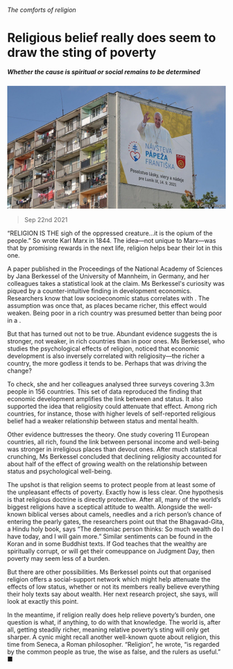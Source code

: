 ###### The comforts of religion

# Religious belief really does seem to draw the sting of poverty 

##### Whether the cause is spiritual or social remains to be determined 

![image](images/20210925_stp503.jpg) 

> Sep 22nd 2021 

“RELIGION IS THE sigh of the oppressed creature…it is the opium of the people.” So wrote Karl Marx in 1844. The idea—not unique to Marx—was that by promising rewards in the next life, religion helps  bear their lot in this one.

A paper published in the Proceedings of the National Academy of Sciences by Jana Berkessel of the University of Mannheim, in Germany, and her colleagues takes a statistical look at the claim. Ms Berkessel's curiosity was piqued by a counter-intuitive finding in development economics. Researchers know that low socioeconomic status correlates with . The assumption was once that, as places became richer, this effect would weaken. Being poor in a rich country was presumed better than being poor in a .


But that has turned out not to be true. Abundant evidence suggests the  is stronger, not weaker, in rich countries than in poor ones. Ms Berkessel, who studies the psychological effects of religion, noticed that economic development is also inversely correlated with religiosity—the richer a country, the more godless it tends to be. Perhaps that was driving the change?

To check, she and her colleagues analysed three surveys covering 3.3m people in 156 countries. This set of data reproduced the finding that economic development amplifies the link between  and status. It also supported the idea that religiosity could attenuate that effect. Among rich countries, for instance, those with higher levels of self-reported religious belief had a weaker relationship between status and mental health.

Other evidence buttresses the theory. One study covering 11 European countries, all rich, found the link between personal income and well-being was stronger in irreligious places than devout ones. After much statistical crunching, Ms Berkessel concluded that declining religiosity accounted for about half of the effect of growing wealth on the relationship between status and psychological well-being.

The upshot is that religion seems to protect people from at least some of the unpleasant effects of poverty. Exactly how is less clear. One hypothesis is that religious doctrine is directly protective. After all, many of the world’s biggest religions have a sceptical attitude to wealth. Alongside the well-known biblical verses about camels, needles and a rich person’s chance of entering the pearly gates, the researchers point out that the Bhagavad-Gita, a Hindu holy book, says “The demoniac person thinks: So much wealth do I have today, and I will gain more.” Similar sentiments can be found in the Koran and in some Buddhist texts. If God teaches that the wealthy are spiritually corrupt, or will get their comeuppance on Judgment Day, then poverty may seem less of a burden.

But there are other possibilities. Ms Berkessel points out that organised religion offers a social-support network which might help attenuate the effects of low status, whether or not its members really believe everything their holy texts say about wealth. Her next research project, she says, will look at exactly this point.

In the meantime, if religion really does help relieve poverty’s burden, one question is what, if anything, to do with that knowledge. The world is, after all, getting steadily richer, meaning relative poverty’s sting will only get sharper. A cynic might recall another well-known quote about religion, this time from Seneca, a Roman philosopher. “Religion”, he wrote, “is regarded by the common people as true, the wise as false, and the rulers as useful.” ■


